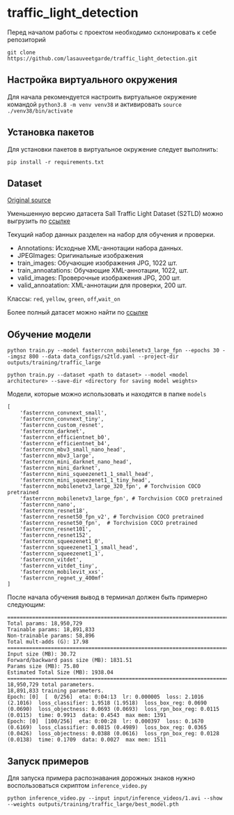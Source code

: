 # traffic_light_detection

Перед началом работы с проектом необходимо склонировать к себе репозиторий

```
git clone https://github.com/lasauveetgarde/traffic_light_detection.git
```

## Настройка виртуального окружения

Для начала рекомендуется настроить виртуальное окружение командой `python3.8 -m venv venv38` и активировать `source ./venv38/bin/activate`

## Установка пакетов

Для установки пакетов в виртуальное окружение следует выполнить:

```
pip install -r requirements.txt
```

## Dataset

[Original source](https://github.com/Thinklab-SJTU/S2TLD)

Уменьшенную версию датасета Sall Traffic Light Dataset (S2TLD) можно выгрузить по [ссылке](https://www.kaggle.com/datasets/sovitrath/small-traffic-light-dataset-xml-format)

Текущий набор данных разделен на набор для обучения и проверки.

- Annotations: Исходные XML-аннотации набора данных.
- JPEGImages: Оригинальные изображения
- train_images: Обучающие изображения JPG, 1022 шт.
- train_annoatations: Обучающие XML-аннотации, 1022, шт.
- valid_images: Проверочные изображения JPG, 200 шт.
- valid_annoatation: XML-аннотации для проверки, 200 шт.

Классы: `red`, `yellow`, `green`, `off`,`wait_on`

Более полный датасет можно найти по [ссылке](https://www.kaggle.com/datasets/sovitrath/s2tld-720x1280-traffic-light-detection-xml-format/data)

## Обучение  модели

```
python train.py --model fasterrcnn_mobilenetv3_large_fpn --epochs 30 --imgsz 800 --data data_configs/s2tld.yaml --project-dir outputs/training/traffic_large
```
```
python train.py --dataset <path to dataset> --model <model architecture> --save-dir <directory for saving model weights>
```

Модели, которые можно использовать и находятся в папке `models`

```
[
    'fasterrcnn_convnext_small',
    'fasterrcnn_convnext_tiny',
    'fasterrcnn_custom_resnet', 
    'fasterrcnn_darknet',
    'fasterrcnn_efficientnet_b0',
    'fasterrcnn_efficientnet_b4',
    'fasterrcnn_mbv3_small_nano_head',
    'fasterrcnn_mbv3_large',
    'fasterrcnn_mini_darknet_nano_head',
    'fasterrcnn_mini_darknet',
    'fasterrcnn_mini_squeezenet1_1_small_head',
    'fasterrcnn_mini_squeezenet1_1_tiny_head',
    'fasterrcnn_mobilenetv3_large_320_fpn', # Torchvision COCO pretrained
    'fasterrcnn_mobilenetv3_large_fpn', # Torchvision COCO pretrained
    'fasterrcnn_nano',
    'fasterrcnn_resnet18',
    'fasterrcnn_resnet50_fpn_v2', # Torchvision COCO pretrained
    'fasterrcnn_resnet50_fpn',  # Torchvision COCO pretrained
    'fasterrcnn_resnet101',
    'fasterrcnn_resnet152',
    'fasterrcnn_squeezenet1_0',
    'fasterrcnn_squeezenet1_1_small_head',
    'fasterrcnn_squeezenet1_1',
    'fasterrcnn_vitdet',
    'fasterrcnn_vitdet_tiny',
    'fasterrcnn_mobilevit_xxs',
    'fasterrcnn_regnet_y_400mf'
]
```

После начала обучения вывод в терминал должен быть примерно следующим:

```
============================================================================================================================================
Total params: 18,950,729
Trainable params: 18,891,833
Non-trainable params: 58,896
Total mult-adds (G): 17.98
============================================================================================================================================
Input size (MB): 30.72
Forward/backward pass size (MB): 1831.51
Params size (MB): 75.80
Estimated Total Size (MB): 1938.04
============================================================================================================================================
18,950,729 total parameters.
18,891,833 training parameters.
Epoch: [0]  [  0/256]  eta: 0:04:13  lr: 0.000005  loss: 2.1016 (2.1016)  loss_classifier: 1.9518 (1.9518)  loss_box_reg: 0.0690 (0.0690)  loss_objectness: 0.0693 (0.0693)  loss_rpn_box_reg: 0.0115 (0.0115)  time: 0.9913  data: 0.4543  max mem: 1391
Epoch: [0]  [100/256]  eta: 0:00:28  lr: 0.000397  loss: 0.1670 (0.6169)  loss_classifier: 0.0815 (0.4989)  loss_box_reg: 0.0365 (0.0426)  loss_objectness: 0.0388 (0.0616)  loss_rpn_box_reg: 0.0128 (0.0138)  time: 0.1709  data: 0.0027  max mem: 1511
```


## Запуск примеров 

Для запуска примера распознавания дорожных знаков нужно воспользоваться скриптом `inference_video.py`

```
python inference_video.py --input input/inference_videos/1.avi --show --weights outputs/training/traffic_large/best_model.pth
```




